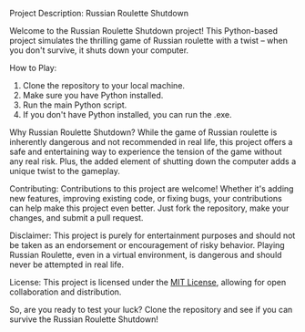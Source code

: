 Project Description: Russian Roulette Shutdown

Welcome to the Russian Roulette Shutdown project! This Python-based project simulates the thrilling game of Russian roulette with a twist – when you don't survive, it shuts down your computer.

How to Play:
1. Clone the repository to your local machine.
2. Make sure you have Python installed.
3. Run the main Python script.
4. If you don't have Python installed, you can run the .exe.

Why Russian Roulette Shutdown?
While the game of Russian roulette is inherently dangerous and not recommended in real life, this project offers a safe and entertaining way to experience the tension of the game without any real risk. Plus, the added element of shutting down the computer adds a unique twist to the gameplay.

Contributing:
Contributions to this project are welcome! Whether it's adding new features, improving existing code, or fixing bugs, your contributions can help make this project even better. Just fork the repository, make your changes, and submit a pull request.

Disclaimer:
This project is purely for entertainment purposes and should not be taken as an endorsement or encouragement of risky behavior. Playing Russian Roulette, even in a virtual environment, is dangerous and should never be attempted in real life.

License:
This project is licensed under the [MIT License](), allowing for open collaboration and distribution.

So, are you ready to test your luck? Clone the repository and see if you can survive the Russian Roulette Shutdown!
